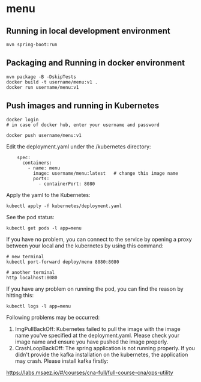 # menu

## Running in local development environment

```
mvn spring-boot:run
```

## Packaging and Running in docker environment

```
mvn package -B -DskipTests
docker build -t username/menu:v1 .
docker run username/menu:v1
```

## Push images and running in Kubernetes

```
docker login 
# in case of docker hub, enter your username and password

docker push username/menu:v1
```

Edit the deployment.yaml under the /kubernetes directory:
```
    spec:
      containers:
        - name: menu
          image: username/menu:latest   # change this image name
          ports:
            - containerPort: 8080

```

Apply the yaml to the Kubernetes:
```
kubectl apply -f kubernetes/deployment.yaml
```

See the pod status:
```
kubectl get pods -l app=menu
```

If you have no problem, you can connect to the service by opening a proxy between your local and the kubernetes by using this command:
```
# new terminal
kubectl port-forward deploy/menu 8080:8080

# another terminal
http localhost:8080
```

If you have any problem on running the pod, you can find the reason by hitting this:
```
kubectl logs -l app=menu
```

Following problems may be occurred:

1. ImgPullBackOff:  Kubernetes failed to pull the image with the image name you've specified at the deployment.yaml. Please check your image name and ensure you have pushed the image properly.
1. CrashLoopBackOff: The spring application is not running properly. If you didn't provide the kafka installation on the kubernetes, the application may crash. Please install kafka firstly:

https://labs.msaez.io/#/courses/cna-full/full-course-cna/ops-utility

